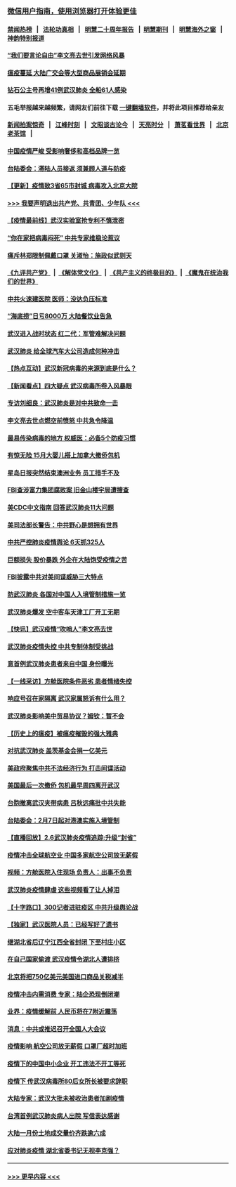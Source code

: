 ### [微信用户指南，使用浏览器打开体验更佳](https://github.com/gfw-breaker/banned-news1/blob/master/indexes/wechat-guide.md?t=0)
#### [禁闻热榜](热点新闻.md?t=0)  &nbsp;&nbsp;|&nbsp;&nbsp; [法轮功真相](https://github.com/gfw-breaker/truth/blob/master/README.md?t=0) &nbsp;&nbsp;|&nbsp;&nbsp; [明慧二十周年报告](https://github.com/gfw-breaker/mh-reports/blob/master/README.md?t=0) &nbsp;&nbsp;|&nbsp;&nbsp;[明慧期刊](https://github.com/gfw-breaker/mh-qikan) &nbsp;&nbsp;|&nbsp;&nbsp; [明慧海外之窗](https://github.com/gfw-breaker/mh-news/blob/master/README.md?t=0) &nbsp;&nbsp;|&nbsp;&nbsp; [神韵特别报道](https://github.com/gfw-breaker/mh-news/blob/master/shenyun.md?t=0)
#### [“我们要言论自由”李文亮去世引发网络风暴](../pages/nsc413/n11850484.md?t=02071222) 
#### [瘟疫蔓延 大陆广交会等大型商品展销会延期](../pages/nsc413/n11850521.md?t=02071222) 
#### [钻石公主号再增41例武汉肺炎 全船61人感染](../pages/nsc413/n11850401.md?t=02071222) 
#### 五毛举报越来越频繁，请网友们前往下载 [一键翻墙软件](https://github.com/gfw-breaker/ssr-accounts)，并将此项目推荐给亲友
#### [新闻拍案惊奇](https://github.com/gfw-breaker/banned-news1/blob/master/pages/link4.md) &nbsp;&nbsp;|&nbsp;&nbsp; [江峰时刻](https://github.com/gfw-breaker/banned-news1/blob/master/pages/link4.md) &nbsp;&nbsp;|&nbsp;&nbsp; [文昭谈古论今](https://github.com/gfw-breaker/banned-news1/blob/master/pages/link4.md) &nbsp;&nbsp;|&nbsp;&nbsp; [天亮时分](https://github.com/gfw-breaker/banned-news1/blob/master/pages/link4.md) &nbsp;&nbsp;|&nbsp;&nbsp; [萧茗看世界](https://github.com/gfw-breaker/banned-news1/blob/master/pages/link4.md) &nbsp;&nbsp;|&nbsp;&nbsp; [北京老茶馆](https://github.com/gfw-breaker/banned-news1/blob/master/pages/link4.md) &nbsp;&nbsp;|&nbsp;&nbsp; 
#### [中国疫情严峻 受影响奢侈和高档品牌一览](../pages/nsc413/n11850319.md?t=02071222) 
#### [台陆委会：滞陆人员接返 须兼顾人道与防疫](../pages/nsc413/n11850414.md?t=02071222) 
#### [【更新】疫情致3省65市封城 病毒攻入北京大院](../pages/nsc413/n11801312.md?t=02071222) 
#### [>>> 我要声明退出共产党、共青团、少年队 <<<](https://github.com/begood0513/goodnews/blob/master/quit/letter.md) 
#### [【疫情最前线】武汉实验室抢专利不慎泄密](../pages/nsc413/n11850310.md?t=02071222) 
#### [“你在家把病毒闷死” 中共专家维稳论惹议](../pages/nsc413/n11850048.md?t=02071222) 
#### [痛斥林郑限制佩戴口罩 关淑怡：施政似武则天](../pages/nsc413/n11849645.md?t=02071222) 
#### [《九评共产党》](https://github.com/begood0513/9ping.md/blob/master/README.md) &nbsp;|&nbsp; [《解体党文化》](../../../../jtdwh.md/blob/master/README.md)  &nbsp;|&nbsp; [《共产主义的终极目的》](../../../../gczydzjmd.md/blob/master/README.md) &nbsp;|&nbsp; [《魔鬼在统治我们的世界》](../../../../mgztzwmdsj.md/blob/master/README.md) 
#### [中共火速建医院 医师：没达负压标准](../pages/nsc413/n11848938.md?t=02071222) 
#### [“海底捞”日亏8000万 大陆餐饮业告急](../pages/nsc413/n11850010.md?t=02071222) 
#### [武汉进入战时状态 红二代：军管难解决问题](../pages/nsc413/n11849976.md?t=02071222) 
#### [武汉肺炎 给全球汽车大公司造成何种冲击](../pages/nsc413/n11850056.md?t=02071222) 
#### [【热点互动】武汉新冠病毒的来源到底是什么？](../pages/nsc413/n11849749.md?t=02071222) 
#### [【新闻看点】四大疑点 武汉病毒所卷入风暴眼](../pages/nsc413/n11849608.md?t=02071222) 
#### [专访刘细良：武汉肺炎是对中共致命一击](../pages/nsc413/n11849934.md?t=02071222) 
#### [李文亮去世点燃空前愤怒 中共急令降温](../pages/nsc413/n11849864.md?t=02071222) 
#### [最易传染病毒的地方 权威医：必备5个防疫习惯](../pages/nsc413/n11849662.md?t=02071222) 
#### [有惊无险 15月大婴儿搭上加拿大撤侨包机](../pages/nsc413/n11849698.md?t=02071222) 
#### [星岛日报突然结束澳洲业务 员工措手不及](../pages/nsc413/n11849722.md?t=02071222) 
#### [FBI查涉富力集团腐败案 旧金山楼宇局遭搜查](../pages/nsc413/n11848419.md?t=02071222) 
#### [美CDC中文指南 回答武汉肺炎11大问题](../pages/nsc413/n11849703.md?t=02071222) 
#### [美司法部长警告：中共野心是想拥有世界](../pages/nsc413/n11849769.md?t=02071222) 
#### [中共严控肺炎疫情舆论 6天抓325人](../pages/nsc413/n11849529.md?t=02071222) 
#### [巨额损失 股价暴跌 外企在大陆饱受疫情之苦](../pages/nsc413/n11849651.md?t=02071222) 
#### [FBI披露中共对美间谍威胁三大特点](../pages/nsc413/n11849700.md?t=02071222) 
#### [防武汉肺炎 各国对中国人入境管制措施一览](../pages/nsc413/n11838726.md?t=02071222) 
#### [武汉肺炎爆发 空中客车天津工厂开工无期](../pages/nsc413/n11849634.md?t=02071222) 
#### [【快讯】武汉疫情“吹哨人”李文亮去世](../pages/nsc413/n11849459.md?t=02071222) 
#### [武汉肺炎疫情失控 中共专制体制受挑战](../pages/nsc413/n11849457.md?t=02071222) 
#### [意首例武汉肺炎患者来自中国 身份曝光](../pages/nsc413/n11849454.md?t=02071222) 
#### [【一线采访】方舱医院条件恶劣 患者情绪失控](../pages/nsc413/n11848910.md?t=02071222) 
#### [响应号召在家隔离 武汉家属怒诉有什么用？](../pages/nsc413/n11849412.md?t=02071222) 
#### [武汉肺炎影响美中贸易协议？姆钦：暂不会](../pages/nsc413/n11849497.md?t=02071222) 
#### [【历史上的瘟疫】被瘟疫摧毁的强大雅典](../pages/nsc413/n11849036.md?t=02071222) 
#### [对抗武汉肺炎 盖茨基金会捐一亿美元](../pages/nsc413/n11848953.md?t=02071222) 
#### [美政府聚焦中共不法经济行为 打击间谍活动](../pages/nsc413/n11849322.md?t=02071222) 
#### [美国最后一次撤侨 包机最早周四离开武汉](../pages/nsc413/n11849395.md?t=02071222) 
#### [台胞撤离武汉夹带病患 吕秋远痛批中共失能](../pages/nsc413/n11849153.md?t=02071222) 
#### [台陆委会：2月7日起对港澳实施入境管制](../pages/nsc413/n11848681.md?t=02071222) 
#### [【直播回放】2.6武汉肺炎疫情追踪:升级“封省”](../pages/nsc413/n11848948.md?t=02071222) 
#### [疫情冲击全球航空业 中国多家航空公司放无薪假](../pages/nsc413/n11849188.md?t=02071222) 
#### [视频：方舱医院入住现场 负责人：出事不负责](../pages/nsc413/n11845312.md?t=02071222) 
#### [武汉肺炎疫情肆虐 这些视频看了让人掉泪](../pages/nsc413/n11848904.md?t=02071222) 
#### [【十字路口】300记者进驻疫区 中共升级舆论战](../pages/nsc413/n11847578.md?t=02071222) 
#### [【独家】武汉医院人员：已经写好了遗书](../pages/nsc413/n11848942.md?t=02071222) 
#### [继湖北省后辽宁江西全省封闭 下至村庄小区](../pages/nsc413/n11848814.md?t=02071222) 
#### [在自己国家偷渡 武汉疫情令湖北人遭排挤](../pages/nsc413/n11848737.md?t=02071222) 
#### [北京将把750亿美元美国进口商品关税减半](../pages/nsc413/n11848896.md?t=02071222) 
#### [疫情冲击内需消费 专家：陆企恐现倒闭潮](../pages/nsc413/n11849265.md?t=02071222) 
#### [业界：疫情缓解前 人民币将在7附近震荡](../pages/nsc413/n11848445.md?t=02071222) 
#### [消息：中共或推迟召开全国人大会议](../pages/nsc413/n11848698.md?t=02071222) 
#### [疫情影响 航空公司放无薪假 口罩厂超时加班](../pages/nsc413/n11848173.md?t=02071222) 
#### [疫情下的中国中小企业 开工违法不开工等死](../pages/nsc413/n11848520.md?t=02071222) 
#### [疫情下 传武汉病毒所80后女所长被要求辞职](../pages/nsc413/n11842494.md?t=02071222) 
#### [大陆专家：武汉大批未被收治患者加剧疫情](../pages/nsc413/n11848163.md?t=02071222) 
#### [台湾首例武汉肺炎病人出院 写信表达感谢](../pages/nsc413/n11848408.md?t=02071222) 
#### [大陆一月份土地成交量价齐跌逾六成](../pages/nsc413/n11847770.md?t=02071222) 
#### [应对肺炎疫情 湖北省委书记无视李克强？](../pages/nsc413/n11848018.md?t=02071222) 

----
#### [ >>> 更早内容 <<< ](../indexes/nsc413-earlier.md)
